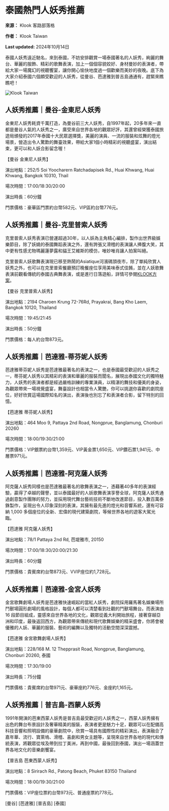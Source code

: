 # 泰國熱門人妖秀推薦

**來源：** Klook 客路部落格

**作者：** Klook Taiwan

**Last updated:** 2024年10月14日

泰國人妖秀遠近馳名，來到泰國，不妨安排觀賞一場泰國著名的人妖秀，絢麗的舞台、華麗的服飾、精彩的歌舞表演，加上一個個容貌姣好、身材曼妙的表演者，帶給大家一場魔幻的視聽饗宴，讓你開心愉快地度過一個歡樂而美妙的夜晚。底下為大家介紹泰國六個頗受歡迎的人妖秀，從曼谷、芭達雅到普吉島通通有，趕緊來瞧瞧吧！

![Klook Taiwan](https://res.klook.com/image/upload/fl_lossy.progressive,q_85/c_fill,w_400,h_400/v1658221093/blog/oxjqahwhfexisgrqqhju.webp)

## 人妖秀推薦｜曼谷-金東尼人妖秀

金東尼人妖秀耗資千萬打造，為曼谷前三大人妖秀，自1997年起，20多年來一直都是曼谷人氣的人妖秀之一，廣受來自世界各地的觀眾好評，其還曾經榮獲泰國旅遊局頒發的2017年泰國十大民眾選擇獎，美麗的演員、一流的服裝和炫舞的燈光場景，營造出令人驚歎的舞臺效果，帶給大家1個小時精彩的視聽盛宴，演出結束，更可以和人妖合影留念喔！

【曼谷 金東尼人妖秀】

演出地點：252/5 Soi Yoocharern Ratchadapisek Rd., Huai Khwang, Huai Khwang, Bangkok 10310, Thail

場次時間：17:00/18:30/20:00

演出時長：60分鐘

門票價格：豪華區門票約台幣582元、VIP區約台幣776元。

## 人妖秀推薦｜曼谷-克里普索人妖秀

克里普索人妖秀表演已營運超過30年，以人妖為主角精心編排，製作出世界級娛樂節目，除了妖嬈的泰國舞蹈表演之外，還有誇張又滑稽的表演讓人捧腹大笑，其中更有性感尤物瑪麗蓮夢露和貓王艾維斯的模仿，唯妙唯肖讓人拍案叫絕。

克里普索人妖歌舞表演現已移至熱鬧的Asiatique河濱碼頭夜市，除了單純欣賞人妖秀之外，也可以在克里普索餐廳預訂晚餐座位享用美味泰式佳餚，並在人妖歌舞表演前觀看傳統的泰國古典舞表演，或是進行日落遊船，詳情可參閱[KLOOK方案](https://www.klook.com/zh-TW/activity/361-calypso-cabaret-show-bangkok/?spm=SearchResult.SearchResult_LIST&clickId=d28dec4daa)。

【曼谷 克里普索人妖秀】

演出地點：2194 Charoen Krung 72-76Rd, Prayakrai, Bang Kho Laem, Bangkok 10120, Thailand

場次時間：19:45/21:45

演出時長：50分鐘

門票價格：每人約台幣873元。

## 人妖秀推薦｜芭達雅-蒂芬妮人妖秀

芭達雅蒂芬妮人妖秀是芭達雅最著名的表演之一，也是泰國最受歡迎的人妖秀之一，蒂芬妮人妖秀以其精彩的表演和華麗的服裝而聞名，展現出泰國文化的獨特魅力，人妖秀的表演者都是經過嚴格訓練的專業演員，以精湛的舞技和優美的身姿，為觀眾帶來一場視覺盛宴，舞臺設計也相當令人驚艷，你可以挑選你喜歡的劇院座位，好好欣賞這場國際知名的演出，表演後也別忘了和表演者合影，留下特別的回憶。

【芭達雅 蒂芬妮人妖秀】

演出地點：464 Moo 9, Pattaya 2nd Road, Nongprue, Banglamung, Chonburi 20260

場次時間：18:00/19:30/21:00

門票價格：VIP銀票約台幣1,359元、VIP黃金票1,650元、VIP鑽石票1,941元、中層票971元。

## 人妖秀推薦｜芭達雅-阿克薩人妖秀

阿克薩人妖秀同樣也是芭達雅最著名的歌舞表演之一，憑藉著40多年的表演經驗，贏得了卓越的聲譽，並以泰國最好的人妖歌舞表演享譽全球，阿克薩人妖秀通過創意製作團隊的努力，並採用現代舞台藝術技術不斷地改進節目，投入數百萬泰銖製作，呈現出令人印象深刻的表演，其擁有最先進的燈光和音響系統，還有可容納 1,000 多個座位的全新、宏偉的現代建築劇院，等候世界各地的遊客大駕光臨。

【芭達雅 阿克薩人妖秀】

演出地點：78/1 Pattaya 2nd Rd, 芭堤雅市, 20150

場次時間：17:00/18:30/20:00/21:30

演出時長：60分鐘

門票價格：貴賓席約台幣873元、VVIP座位約1,728元。

## 人妖秀推薦｜芭達雅-金宮人妖秀

金宮歌舞劇場人妖秀是芭達雅快速崛起的當紅人妖秀，劇院採用羅馬著名娛樂場所鬥獸場圓形劇場的風格設計，每個人都可以清楚看到壯觀的鬥獸場舞台。而表演由 16 段節目組成，靈感來自世界各地的文化，觀眾從義大利開始旅程，接著穿越亞洲和印度，最後返回西方，為觀眾帶來傳統和現代歌舞娛樂的精采盛會，你將會被優雅的人妖、華麗的服裝、藝術的編舞以及獨特的活動空間深深震撼。

【芭達雅 金宮歌舞劇場人妖秀】

演出地點：228/168 M. 12 Thepprasit Road, Nongprue, Banglamung, Chonburi 20260, 泰國

場次時間：17:30/19:00

演出時長：75分鐘

門票價格：貴賓席約台幣971元、豪華座約776元、金座約1,165元。

## 人妖秀推薦｜普吉島-西蒙人妖秀

1991年開演的芭東西蒙人妖秀是普吉島最受歡迎的人妖秀之一，西蒙人妖秀擁有出色的舞台布景設計及奢華精美的服裝，表演者更是魅力十足，觀眾可以在配備高科技音響和照明設備的豪華劇院中，欣賞一場具有國際性的精彩演出，表演融合了嘉年華、流行、寶萊塢、滑稽、喜劇和男女主題等，呈現來自世界各地的現代和傳統表演，將觀眾從埃及帶到拉丁美洲，再到中國，最後回到泰國，演出一場涵蓋世界各地文化的音樂劇饗宴。

【普吉島 芭東西蒙人妖秀】

演出地點：8 Sirirach Rd., Patong Beach, Phuket 83150 Thailand

場次時間：18:00/19:30/21:00

門票價格：VIP座位票約台幣973元、普通座票約778元。

[曼谷] [芭達雅] [普吉島] [泰國]

